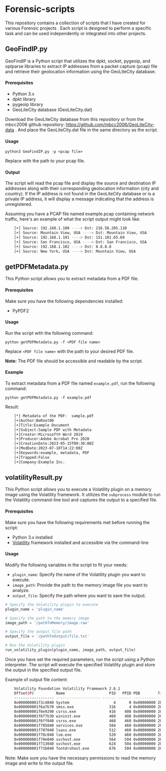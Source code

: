 # Forensic-scripts
This repository contains a collection of scripts that I have created for various Forensic projects . Each script is designed to perform a specific task and can be used independently or integrated into other projects.

## GeoFindIP.py

GeoFindIP is a Python script that utilizes the dpkt, socket, pygeoip, and optparse libraries to extract IP addresses from a packet capture (pcap) file and retrieve their geolocation information using the GeoLiteCity database.

#### Prerequisites
- Python 3.x
- dpkt library
- pygeoip library
- GeoLiteCity database (GeoLiteCity.dat)

Download the GeoLiteCity database from this repository or from the mbcc2006 github repository: https://github.com/mbcc2006/GeoLiteCity-data . And place the GeoLiteCity.dat file in the same directory as the script.

#### Usage

    python3 GeoFindIP.py -p <pcap file>

Replace <pcap file> with the path to your pcap file.

#### Output

The script will read the pcap file and display the source and destination IP addresses along with their corresponding geolocation information (city and country). If the IP address is not found in the GeoLiteCity database or is a private IP address, it will display a message indicating that the address is unregistered.

Assuming you have a PCAP file named example.pcap containing network traffic, here's an example of what the script output might look like:
```bash    
    [+] Source: 192.168.1.100 ----> Dst: 216.58.205.110
    [+] Source: Mountain View, USA ----> Dst: Mountain View, USA
    [+] Source: 192.168.1.101 ----> Dst: 151.101.65.69
    [+] Source: San Francisco, USA ----> Dst: San Francisco, USA
    [+] Source: 192.168.1.102 ----> Dst: 8.8.8.8
    [+] Source: New York, USA ----> Dst: Mountain View, USA
```

## getPDFMetadata.py

This Python script allows you to extract metadata from a PDF file.

#### Prerequisites

Make sure you have the following dependencies installed:

- PyPDF2

#### Usage

Run the script with the following command:

```
python getPDFMetadata.py -f <PDF file name>
```

Replace `<PDF file name>` with the path to your desired PDF file.

**Note:** The PDF file should be accessible and readable by the script.

#### Example

To extract metadata from a PDF file named `example.pdf`, run the following command:

```
python getPDFMetadata.py -f example.pdf
```

Result:
```bash
    [*] Metadata of the PDF:  sample.pdf
    [+]Author:BeRoot00
    [+]Title:Example Document
    [+]Subject:Sample PDF with Metadata
    [+]Creator:Microsoft® Word 2019
    [+]Producer:Adobe Acrobat Pro 2020
    [+]CreationDate:2023-05-15T09:30:00Z
    [+]ModDate:2023-07-18T14:22:00Z
    [+]Keywords:example, metadata, PDF
    [+]Trapped:False
    [+]Company:Example Inc.
```


## volatilityResult.py

This Python script allows you to execute a Volatility plugin on a memory image using the Volatility framework. It utilizes the `subprocess` module to run the Volatility command-line tool and captures the output to a specified file.

#### Prerequisites

Make sure you have the following requirements met before running the script:

- Python 3.x installed
- [Volatility](https://www.volatilityfoundation.org/) framework installed and accessible via the command-line

#### Usage

Modify the following variables in the script to fit your needs:

- `plugin_name`: Specify the name of the Volatility plugin you want to execute.
- `image_path`: Provide the path to the memory image file you want to analyze.
- `output_file`: Specify the path where you want to save the output.

```python
# Specify the Volatility plugin to execute
plugin_name = 'plugin_name'

# Specify the path to the memory image
image_path = '/pathToMemory/image.raw'

# Specify the output file path
output_file = '/pathToOutput/file.txt'

# Run the Volatility plugin
run_volatility_plugin(plugin_name, image_path, output_file)
```

Once you have set the required parameters, run the script using a Python interpreter. The script will execute the specified Volatility plugin and store the output in the specified output file.

Example of output file content:
```bash
    Volatility Foundation Volatility Framework 2.6.1
    Offset(P)          Name                    PID   PPID PDB        Time created                   Time exited   
    ------------------ -------------------- ------ ------ ---------- ------------------------------ ------------------------------
    0x000000001f3c4040 System                    4      0 0x00000000 2021-09-12 10:12:48 UTC+0000 
    0x000000001f6a7b70 smss.exe                316      4 0x00000000 2021-09-12 10:12:48 UTC+0000 
    0x000000001f6e9290 csrss.exe               416    408 0x00000000 2021-09-12 10:12:48 UTC+0000 
    0x000000001f6f7b30 wininit.exe             460    408 0x00000000 2021-09-12 10:12:49 UTC+0000 
    0x000000001f6ff040 csrss.exe               468    460 0x00000000 2021-09-12 10:12:49 UTC+0000
    0x000000001f705040 services.exe            504    460 0x00000000 2021-09-12 10:12:49 UTC+0000    
    0x000000001f707040 lsass.exe               512    460 0x00000000 2021-09-12 10:12:49 UTC+0000 
    0x000000001f70c040 lsm.exe                 520    460 0x00000000 2021-09-12 10:12:49 UTC+0000  
    0x000000001f70e040 svchost.exe             564    504 0x00000000 2021-09-12 10:12:49 UTC+0000  
    0x000000001f713040 svchost.exe             624    504 0x00000000 2021-09-12 10:12:50 UTC+0000
    0x000000001f71b040 fontdrvhost.exe         676    504 0x00000000 2021-09-12 10:12:50 UTC+0000                                 
```

Note: Make sure you have the necessary permissions to read the memory image and write to the output file.

